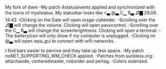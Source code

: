 My fork of dwm
-My patch 4statusevents applied and synchronized with the icons of myslstatus. My statusbar looks like 
⚡▃ @▃ C▁ R▃ ♫▇  29.09.  14:43
-Clicking on the Date will open orage-callender.
-Scrolling over the ♫▇ will change the volume. Clicking will open pavucontrol.
-Scrolling over the C▁ R▃ will change the screenbrightness. Clicking will open a terminal.
-The batteryicon will only show if my computer is unplugged.
-Clicking on @▃ will open wpa_gui to connect with wifi-networks.

I find bars easier to percive and they take up less space.
-My patch noNET_SUPPORTING_WM_CHECK applied. 
-Patches from suckless.org: attachaside, centeredmaster, noborder and pertag.
-Colors solarized.
